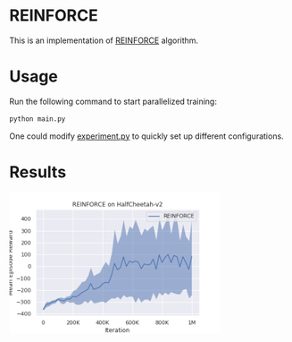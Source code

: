 # REINFORCE

This is an implementation of [REINFORCE](https://link.springer.com/article/10.1007/BF00992696) algorithm. 

# Usage

Run the following command to start parallelized training:

```bash
python main.py
```

One could modify [experiment.py](./experiment.py) to quickly set up different configurations. 

# Results

<img src='data/result.png' width='75%'>
